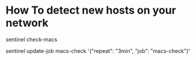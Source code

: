 

# How To detect new hosts on your network


sentinel check-macs

sentinel update-job macs-check '{"repeat": "3min", "job": "macs-check"}'





